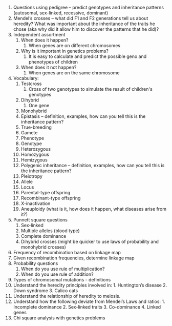 1.  Questions using pedigree – predict genotypes and inheritance patterns (autosomal, sex-linked, recessive, dominant)
2.  Mendel’s crosses – what did F1 and F2 generations tell us about heredity? What was important about the inheritance of the traits he chose (aka why did it allow him to discover the patterns that he did)?
3.  Independent assortment
    1.  When does it happen?
        1. When genes are on different chromosomes
    2.  Why is it important in genetics problems?
        1. It is easy to calculate and predict the possible geno and phenotypes of children
    3.  When does it not happen?
        1. When genes are on the same chromosome
4.  Vocabulary:
    1.  Testcross
        1. Cross of two genotypes to simulate the result of children's genotypes
    2.  Dihybrid
        1. One gene 
    3.  Monohybrid
    4.  Epistasis – definition, examples, how can you tell this is the inheritance pattern?
    5.  True-breeding
    6.  Gamete
    7.  Phenotype
    8.  Genotype
    9.  Heterozygous
    10.  Homozygous
    11.  Hemizygous
    12.  Polygenic inheritance – definition, examples, how can you tell this is the inheritance pattern?
    13.  Pleiotropy
    14.  Allele
    15.  Locus
    16.  Parental-type offspring
    17.  Recombinant-type offspring
    18.  X-inactivation
    19.  Aneuploidy (what is it, how does it happen, what diseases arise from it?)
5.  Punnett square questions
    1.  Sex-linked
    2.  Multiple alleles (blood type)
    3.  Complete dominance
    4.  Dihybrid crosses (might be quicker to use laws of probability and monohybrid crosses)
6.  Frequency of recombination based on linkage map
7.  Given recombination frequencies, determine linkage map
8.  Probability questions
    1.  When do you use rule of multiplication?
    2.  When do you use rule of addition?
9.  Types of chromosomal mutations - definitions
10.  Understand the heredity principles involved in:
    1.  Huntington’s disease
    2.  Down syndrome
    3.  Calico cats
11.  Understand the relationship of heredity to meiosis.
12.  Understand how the following deviate from Mendel’s Laws and ratios:
    1.  Incomplete dominance
    2.  Sex-linked traits
    3.  Co-dominance
    4.  Linked genes
13.  Chi square analysis with genetics problems
